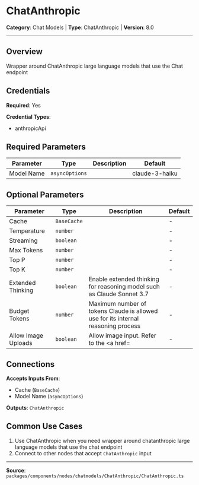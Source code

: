 # ChatAnthropic

**Category**: Chat Models | **Type**: ChatAnthropic | **Version**: 8.0

---

## Overview

Wrapper around ChatAnthropic large language models that use the Chat endpoint

## Credentials

**Required**: Yes

**Credential Types**:
- anthropicApi

## Required Parameters

| Parameter | Type | Description | Default |
|-----------|------|-------------|---------|
| Model Name | `asyncOptions` |  | claude-3-haiku |

## Optional Parameters

| Parameter | Type | Description | Default |
|-----------|------|-------------|---------|
| Cache | `BaseCache` |  | - |
| Temperature | `number` |  | - |
| Streaming | `boolean` |  | - |
| Max Tokens | `number` |  | - |
| Top P | `number` |  | - |
| Top K | `number` |  | - |
| Extended Thinking | `boolean` | Enable extended thinking for reasoning model such as Claude Sonnet 3.7 | - |
| Budget Tokens | `number` | Maximum number of tokens Claude is allowed use for its internal reasoning process | - |
| Allow Image Uploads | `boolean` | Allow image input. Refer to the <a href= | - |

## Connections

**Accepts Inputs From**:
- Cache (`BaseCache`)
- Model Name (`asyncOptions`)

**Outputs**: `ChatAnthropic`

## Common Use Cases

1. Use ChatAnthropic when you need wrapper around chatanthropic large language models that use the chat endpoint
2. Connect to other nodes that accept `ChatAnthropic` input

---

**Source**: `packages/components/nodes/chatmodels/ChatAnthropic/ChatAnthropic.ts`